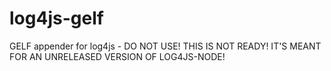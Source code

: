 log4js-gelf
===========

GELF appender for log4js - DO NOT USE! THIS IS NOT READY! IT'S MEANT FOR AN UNRELEASED VERSION OF LOG4JS-NODE!
